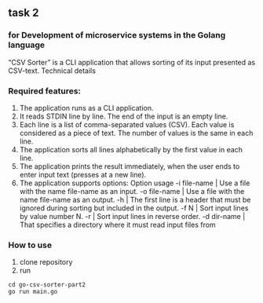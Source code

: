 ## task 2
### for Development of microservice systems in the Golang language
“CSV Sorter” is a CLI application that allows sorting of its input presented as CSV-text.
Technical details
### Required features:
1. The application runs as a CLI application.
2. It reads STDIN line by line. The end of the input is an empty line.
3. Each line is a list of comma-separated values (CSV). Each value is considered as a piece of text. The
number of values is the same in each line.
4. The application sorts all lines alphabetically by the first value in each line.
5. The application prints the result immediately, when the user ends to enter input text (presses <Enter> at a new line).
6. The application supports options:
Option usage
         -i file-name | Use a file with the name file-name as an input.
         -o file-name | Use a file with the name file-name as an output.
         -h           | The first line is a header that must be ignored during sorting but included in the output.
         -f N         | Sort input lines by value number N.
         -r           | Sort input lines in reverse order.
         -d dir-name  | That specifies a directory where it must read input files from
 ### How to use
 1. clone repository
 2. run 
 ```shell
 cd go-csv-sorter-part2
 go run main.go
 ```
